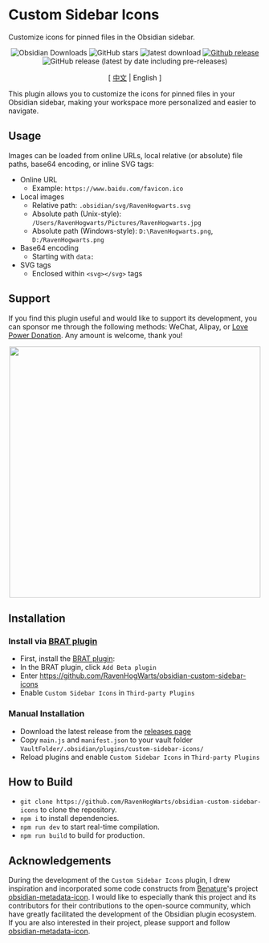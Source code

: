 # Custom Sidebar Icons

Customize icons for pinned files in the Obsidian sidebar.

<div align="center">

![Obsidian Downloads](https://img.shields.io/badge/dynamic/json?logo=obsidian&color=%23483699&label=downloads&query=%24%5B%22obsidian-custom-sidebar-icons%22%5D.downloads&url=https%3A%2F%2Fraw.githubusercontent.com%2Fobsidianmd%2Fobsidian-releases%2Fmaster%2Fcommunity-plugin-stats.json) ![GitHub stars](https://img.shields.io/github/stars/RavenHogWarts/obsidian-custom-sidebar-icons?style=flat) ![latest download](https://img.shields.io/github/downloads/RavenHogWarts/obsidian-custom-sidebar-icons/latest/total?style=plastic) 
[![Github release](https://img.shields.io/github/manifest-json/v/RavenHogWarts/obsidian-custom-sidebar-icons?color=blue)](https://github.com/RavenHogWarts/obsidian-custom-sidebar-icons/releases/latest) ![GitHub release (latest by date including pre-releases)](https://img.shields.io/github/v/release/RavenHogWarts/obsidian-custom-sidebar-icons?include_prereleases&label=BRAT%20beta)

[ [中文](https://github.com/RavenHogWarts/obsidian-custom-sidebar-icons/blob/master/README_ZH.md) | English ]

</div>

This plugin allows you to customize the icons for pinned files in your Obsidian sidebar, making your workspace more personalized and easier to navigate.

## Usage

Images can be loaded from online URLs, local relative (or absolute) file paths, base64 encoding, or inline SVG tags:
- Online URL
  - Example: `https://www.baidu.com/favicon.ico`
- Local images
  - Relative path: `.obsidian/svg/RavenHogwarts.svg`
  - Absolute path (Unix-style): `/Users/RavenHogwarts/Pictures/RavenHogwarts.jpg`
  - Absolute path (Windows-style): `D:\RavenHogwarts.png`, `D:/RavenHogwarts.png`
- Base64 encoding
  - Starting with `data:`
- SVG tags
  - Enclosed within `<svg></svg>` tags

## Support

If you find this plugin useful and would like to support its development, you can sponsor me through the following methods: WeChat, Alipay, or [Love Power Donation](https://afdian.net/a/ravenhogwarts). Any amount is welcome, thank you!

<p align="center">
<img src="https://s2.loli.net/2024/04/02/4lCUdaSf5bOXEPM.png" width="500px">
</p>

## Installation

<!-- ### Install from plugin community

[click to install](https://obsidian.md/plugins?id=custom-sidebar-icons), or:

- Open Obsidian and go to Settings > Community Plugins
- Search for `Custom Sidebar Icons`
- Click `Install` 
 -->
### Install via [BRAT plugin](https://obsidian.md/plugins?id=obsidian42-brat)

- First, install the [BRAT plugin](https://obsidian.md/plugins?id=obsidian42-brat):
- In the BRAT plugin, click `Add Beta plugin`
- Enter https://github.com/RavenHogWarts/obsidian-custom-sidebar-icons
- Enable `Custom Sidebar Icons` in `Third-party Plugins`

### Manual Installation

- Download the latest release from the [releases page](https://github.com/RavenHogWarts/obsidian-custom-sidebar-icons/releases/latest)
- Copy `main.js` and `manifest.json` to your vault folder `VaultFolder/.obsidian/plugins/custom-sidebar-icons/`
- Reload plugins and enable `Custom Sidebar Icons` in `Third-party Plugins`

## How to Build

- `git clone https://github.com/RavenHogWarts/obsidian-custom-sidebar-icons` to clone the repository.
- `npm i` to install dependencies.
- `npm run dev` to start real-time compilation.
- `npm run build` to build for production.

## Acknowledgements

During the development of the `Custom Sidebar Icons` plugin, I drew inspiration and incorporated some code constructs from [Benature](https://github.com/Benature)'s project [obsidian-metadata-icon](https://github.com/Benature/obsidian-metadata-icon). I would like to especially thank this project and its contributors for their contributions to the open-source community, which have greatly facilitated the development of the Obsidian plugin ecosystem. If you are also interested in their project, please support and follow [obsidian-metadata-icon](https://github.com/Benature/obsidian-metadata-icon).
